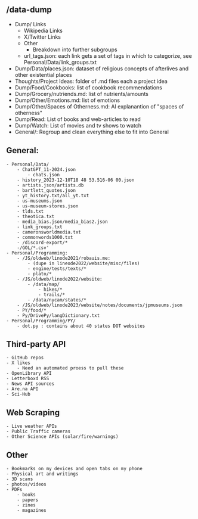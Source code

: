 ## /data-dump
  - Dump/ Links
    - Wikipedia Links
    - X/Twitter Links
    - Other
        - Breakdown into further subgroups
    - url_tags.json: each link gets a set of tags in which to categorize, see Personal/Data/link_groups.txt
  - Dump/Data/places.json: dataset of religious concepts of afterlives and other existential places
  - Thoughts/Project Ideas: folder of .md files each a project idea
  - Dump/Food/Cookbooks: list of cookbook recommendations
  - Dump/Grocery/nutriends.md: list of nutrients/amounts
  - Dump/Other/Emotions.md: list of emotions
  - Dump/Other/Spaces of Otherness.md: AI explanantion of "spaces of otherness"
  - Dump/Read: List of books and web-articles to read
  - Dump/Watch: List of movies and tv shows to watch
  - General/: Regroup and clean everything else to fit into General

## General:
    - Personal/Data/
        - ChatGPT_11-2024.json
            - chats.json
        - history_2023-12-10T18 48 53.516-06 00.json
        - artists.json/artists.db
        - bartlett_quotes.json
        - yt_history.txt/all_yt.txt
        - us-museums.json
        - us-museum-stores.json
        - tlds.txt
        - theotica.txt
        - media_bias.json/media_bias2.json
        - link_groups.txt
        - cameronsworldmedia.txt
        - commonwords1000.txt
        - /discord-export/*
        -/GOL/*.csv'
    - Personal/Programming:
        - /JS/oldweb/linode2021/robauis.me:
            - (dupe in lineode2022/website/misc/files)
            - engine/tests/texts/*
            - plato/*
        - /JS/oldweb/linode2022/website:
            - /data/map/
                - hikes/*
                - trails/*
            - /data/nycam/states/*
        - /JS/oldweb/linode2023/website/notes/documents/jpmuseums.json
        - PY/food/*
        - Py/DrivePy/langDictionary.txt
    - Personal/Programming/PY/
        - dot.py : contains about 40 states DOT websites
## Third-party API
    - GitHub repos
    - X likes
        - Need an automated proess to pull these
    - OpenLibrary API
    - Letterboxd RSS
    - News API sources
    - Are.na API
    - Sci-Hub
## Web Scraping
    - Live weather APIs
    - Public Traffic cameras
    - Other Science APIs (solar/fire/warnings)
## Other
    - Bookmarks on my devices and open tabs on my phone
    - Physical art and writings
    - 3D scans
    - photos/videos
    - PDFs
        - books
        - papers
        - zines
        - magazines

